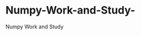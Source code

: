    # Numpy-Work-and-Study-
Numpy Work and Study 
                
                
                                  
                                                 
                                                                                                                                 
                   
                                   
                        
        
 
    
        
               
   
           
  
    
      
  

